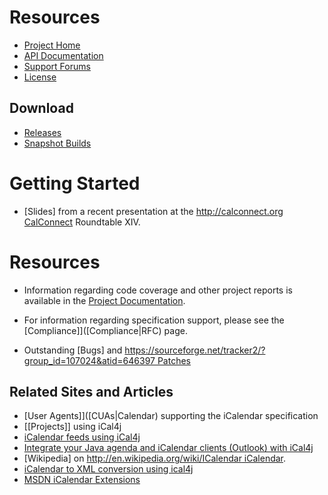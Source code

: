 # Resources

* [Project Home](http://github.com/ical4j/ical4j/)
* [API Documentation](http://ical4j.github.io/docs/ical4j/api/)
* [Support Forums](http://sourceforge.net/forum/?group_id=107024)
* [License](http://github.com/ical4j/ical4j/license.html)

## Download

* [Releases](https://sourceforge.net/project/platformdownload.php?group_id=107024)
* [Snapshot Builds](https://oss.sonatype.org/content/repositories/snapshots/org/mnode/ical4j/)

# Getting Started

* [Slides] from a recent presentation at the [http://calconnect.org CalConnect](http://ical4j.cvs.sourceforge.net/viewvc/*checkout*/ical4j/iCal4j/etc/iCal4j_Calconnect.pdf) Roundtable XIV.

# Resources

* Information regarding code coverage and other project reports is available in the [Project Documentation](http://github.com/ical4j/ical4j).

* For information regarding specification support, please see the [Compliance]]([Compliance|RFC) page.

* Outstanding [Bugs] and [https://sourceforge.net/tracker2/?group_id=107024&atid=646397 Patches](https://sourceforge.net/tracker2/?group_id=107024&atid=646395)

## Related Sites and Articles

* [User Agents]]([CUAs|Calendar) supporting the iCalendar specification
* [[Projects]] using iCal4j
* [iCalendar feeds using iCal4j](http://www.lunatech.com/archives/2006/04/19/icalendar-feeds)
* [Integrate your Java agenda and iCalendar clients (Outlook) with iCal4j](http://www.twproject.com/icalendar.page)
* [Wikipedia] on [http://en.wikipedia.org/wiki/ICalendar iCalendar](http://en.wikipedia.org/).
* [iCalendar to XML conversion using ical4j](https://blogs.oracle.com/arnaudq/entry/icalendar_to_xml_conversion_using)
* [MSDN iCalendar Extensions](http://msdn.microsoft.com/en-us/library/ee159939.aspx)
